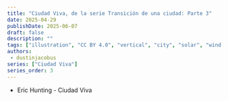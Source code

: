 ```yaml
---
title: "Ciudad Viva, de la serie Transición de una ciudad: Parte 3"
date: 2025-04-29
publishDate: 2025-06-07
draft: false
description: ""
tags: ["illustration", "CC BY 4.0", "vertical", "city", "solar", "wind turbine", "people", "transport", "airship"]
authors:
 - dustinjacobus
series: ["Ciudad Viva"]
series_order: 3
---
```


- Eric Hunting - Ciudad Viva
